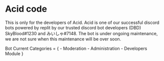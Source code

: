 # Acid code
This is only for the developers of Acid. Acid is one of our successful discord bots powered by replit by our trusted discord bot developers (DBD) SkyBlood#1230 and みいしゃ#7148. The bot is under ongoing maintenance, we are not sure when this maintenance will be over soon.

Bot Current Categories = {
	 - Moderation
	 - Administration
	 - Developers Module
}
